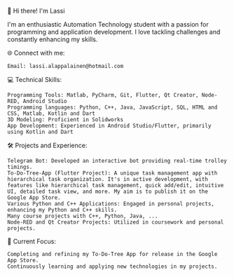 👋 Hi there! I'm Lassi

I'm an enthusiastic Automation Technology student with a passion for programming and application development. I love tackling challenges and constantly enhancing my skills.

🌐 Connect with me:

    Email: lassi.alappalainen@hotmail.com

💻 Technical Skills:

    Programming Tools: Matlab, PyCharm, Git, Flutter, Qt Creator, Node-RED, Android Studio
    Programming languages: Python, C++, Java, JavaScript, SQL, HTML and CSS, Matlab, Kotlin and Dart
    3D Modeling: Proficient in Solidworks
    App Development: Experienced in Android Studio/Flutter, primarily using Kotlin and Dart

🛠️ Projects and Experience:

    Telegram Bot: Developed an interactive bot providing real-time trolley timings.
    To-Do-Tree-App (Flutter Project): A unique task management app with hierarchical task organization. It's in active development, with features like hierarchical task management, quick add/edit, intuitive UI, detailed task view, and more. My aim is to publish it on the Google App Store.
    Various Python and C++ Applications: Engaged in personal projects, enhancing my Python and C++ skills.
    Many course projects with C++, Python, Java, ...
    Node-RED and Qt Creator Projects: Utilized in coursework and personal projects.

🎯 Current Focus:

    Completing and refining my To-Do-Tree App for release in the Google App Store.
    Continuously learning and applying new technologies in my projects.
